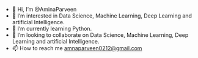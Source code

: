 - 👋 Hi, I’m @AminaParveen
- 👀 I’m interested in Data Science, Machine Learning, Deep Learning and artificial Intelligence.
- 🌱 I’m currently learning Python.
- 💞️ I’m looking to collaborate on Data Science, Machine Learning, Deep Learning and artificial Intelligence.
- 📫 How to reach me amnaparveen0212@gmail.com

<!---
AminaParveen/AminaParveen is a ✨ special ✨ repository because its `README.md` (this file) appears on your GitHub profile.
You can click the Preview link to take a look at your changes.
--->
